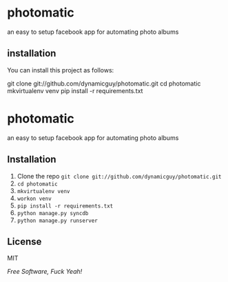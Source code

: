 photomatic 
==========
an easy to setup facebook app for automating photo albums

## installation ##
You can install this project as follows:

  git clone git://github.com/dynamicguy/photomatic.git
  cd photomatic
  mkvirtualenv venv
  pip install -r requirements.txt
  
  photomatic 
==========
an easy to setup facebook app for automating photo albums

Installation
--------------

1. Clone the repo `git clone git://github.com/dynamicguy/photomatic.git`
2. `cd photomatic`
3. `mkvirtualenv venv`
4. `workon venv`
5. `pip install -r requirements.txt`
6. `python manage.py syncdb`
7. `python manage.py runserver`


License
-

MIT

*Free Software, Fuck Yeah!*

  [john gruber]: http://dynamicguy.com/
  [1]: https://github.com/dynamicguy/photomatic/
